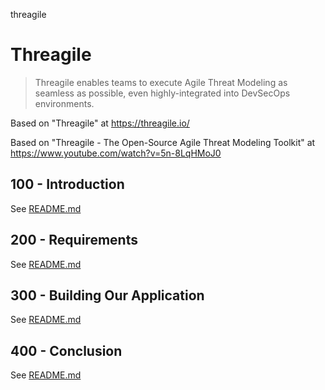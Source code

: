threagile
# Threagile

> Threagile enables teams to execute Agile Threat Modeling as seamless as possible, even highly-integrated into DevSecOps environments.

Based on "Threagile" at https://threagile.io/

Based on "Threagile - The Open-Source Agile Threat Modeling Toolkit" at https://www.youtube.com/watch?v=5n-8LqHMoJ0

## 100 - Introduction

See [README.md](./100/README.md)

## 200 - Requirements

See [README.md](./200/README.md)

## 300 - Building Our Application

See [README.md](./300/README.md)

## 400 - Conclusion

See [README.md](./400/README.md)
